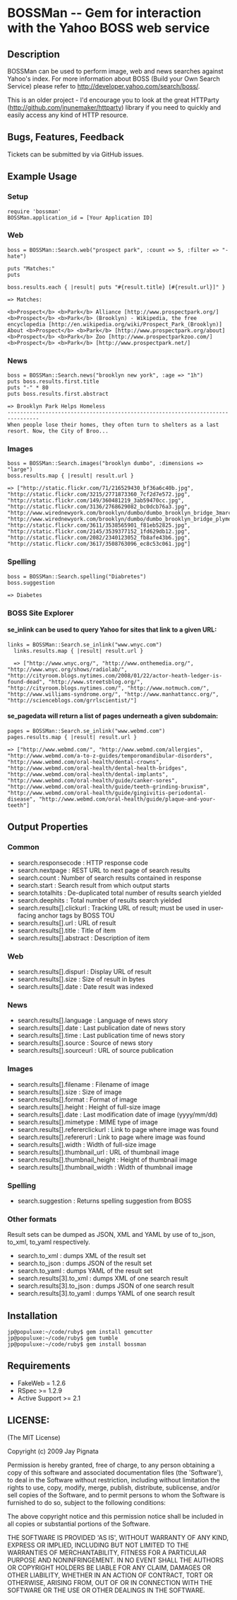 # BOSSMan -- Gem for interaction with the Yahoo BOSS web service

## Description

BOSSMan can be used to perform image, web and news searches against Yahoo's index. For more information about BOSS (Build your Own Search Service) please refer to http://developer.yahoo.com/search/boss/. 

This is an older project - I'd encourage you to look at the great HTTParty (http://github.com/jnunemaker/httparty) library if you need to quickly and easily access any kind of HTTP resource.

## Bugs, Features, Feedback

Tickets can be submitted by via GitHub issues.

## Example Usage

### Setup

    require 'bossman'
    BOSSMan.application_id = [Your Application ID]

### Web

    boss = BOSSMan::Search.web("prospect park", :count => 5, :filter => "-hate")
    
    puts "Matches:"
    puts
    
    boss.results.each { |result| puts "#{result.title} [#{result.url}]" }
        
    => Matches:

    <b>Prospect</b> <b>Park</b> Alliance [http://www.prospectpark.org/]
    <b>Prospect</b> <b>Park</b> (Brooklyn) - Wikipedia, the free encyclopedia [http://en.wikipedia.org/wiki/Prospect_Park_(Brooklyn)]
    About <b>Prospect</b> <b>Park</b> [http://www.prospectpark.org/about]
    <b>Prospect</b> <b>Park</b> Zoo [http://www.prospectparkzoo.com/]
    <b>Prospect</b> <b>Park</b> [http://www.prospectpark.net/]  

### News

    boss = BOSSMan::Search.news("brooklyn new york", :age => "1h")
    puts boss.results.first.title
    puts "-" * 80
    puts boss.results.first.abstract
    
    => Brooklyn Park Helps Homeless
    --------------------------------------------------------------------------------
    When people lose their homes, they often turn to shelters as a last resort. Now, the City of Broo...
		
### Images

    boss = BOSSMan::Search.images("brooklyn dumbo", :dimensions => "large")
    boss.results.map { |result| result.url }

    => ["http://static.flickr.com/71/216529430_bf36a6c40b.jpg", "http://static.flickr.com/3215/2771873360_7cf2d7e572.jpg", "http://static.flickr.com/149/360481219_3ab59470cc.jpg", "http://static.flickr.com/3136/2768629082_bc0dcb76a3.jpg", "http://www.wirednewyork.com/brooklyn/dumbo/dumbo_brooklyn_bridge_3march02.jpg", "http://www.wirednewyork.com/brooklyn/dumbo/dumbo_brooklyn_bridge_plymouth_4july03.jpg", "http://static.flickr.com/3611/3538565901_f81eb52825.jpg", "http://static.flickr.com/2145/3539377152_1fd629db12.jpg", "http://static.flickr.com/2082/2340123052_fb8afe43b6.jpg", "http://static.flickr.com/3617/3508763096_ec8c53c061.jpg"]
  
### Spelling

    boss = BOSSMan::Search.spelling("Diabretes")
    boss.suggestion 

    => Diabetes
    
### BOSS Site Explorer   

#### se_inlink can be used to query Yahoo for sites that link to a given URL:

    links = BOSSMan::Search.se_inlink("www.wnyc.com")
	  links.results.map { |result| result.url }
	  
	  => ["http://www.wnyc.org/", "http://www.onthemedia.org/", "http://www.wnyc.org/shows/radiolab/", "http://cityroom.blogs.nytimes.com/2008/01/22/actor-heath-ledger-is-found-dead", "http://www.streetsblog.org/", "http://cityroom.blogs.nytimes.com/", "http://www.notmuch.com/", "http://www.williams-syndrome.org/", "http://www.manhattancc.org/", "http://scienceblogs.com/grrlscientist/"]

#### se_pagedata will return a list of pages underneath a given subdomain:

    pages = BOSSMan::Search.se_inlink("www.webmd.com")
    pages.results.map { |result| result.url }

    => ["http://www.webmd.com/", "http://www.webmd.com/allergies", "http://www.webmd.com/a-to-z-guides/temporomandibular-disorders", "http://www.webmd.com/oral-health/dental-crowns", "http://www.webmd.com/oral-health/dental-health-bridges", "http://www.webmd.com/oral-health/dental-implants", "http://www.webmd.com/oral-health/guide/canker-sores", "http://www.webmd.com/oral-health/guide/teeth-grinding-bruxism", "http://www.webmd.com/oral-health/guide/gingivitis-periodontal-disease", "http://www.webmd.com/oral-health/guide/plaque-and-your-teeth"]

## Output Properties

### Common

- search.responsecode         : HTTP response code
- search.nextpage             : REST URL to next page of search results
- search.count                : Number of search results contained in response
- search.start                : Search result from which output starts
- search.totalhits            : De-duplicated total number of results search yielded
- search.deephits             : Total number of results search yielded
- search.results[].clickurl   : Tracking URL of result; must be used in user-facing anchor tags by BOSS TOU
- search.results[].url			  : URL of result
- search.results[].title      : Title of item
- search.results[].abstract   : Description of item

### Web

- search.results[].dispurl    : Display URL of result
- search.results[].size       : Size of result in bytes
- search.results[].date       : Date result was indexed

### News

- search.results[].language   : Language of news story
- search.results[].date       : Last publication date of news story
- search.results[].time       : Last publication time of news story
- search.results[].source     : Source of news story
- search.results[].sourceurl  : URL of source publication

### Images

- search.results[].filename		    	: Filename of image
- search.results[].size				      : Size of image
- search.results[].format			    	: Format of image
- search.results[].height			    	: Height of full-size image
- search.results[].date			  	    : Last modification date of image (yyyy/mm/dd)
- search.results[].mimetype			    : MIME type of image
- search.results[].refererclickurl	: Link to page where image was found
- search.results[].refererurl 		  : Link to page where image was found
- search.results[].width				    : Width of full-size image
- search.results[].thumbnail_url		: URL of thumbnail image
- search.results[].thumbnail_height	: Height of thumbnail image
- search.results[].thumbnail_width  : Width of thumbnail image

### Spelling

- search.suggestion					        : Returns spelling suggestion from BOSS

### Other formats

Result sets can be dumped as JSON, XML and YAML by use of to_json, to_xml, to_yaml respectively.

- search.to_xml			          : dumps XML of the result set
- search.to_json	 			      : dumps JSON of the result set
- search.to_yaml				      : dumps YAML of the result set
- search.results[3].to_xml    : dumps XML of one search result
- search.results[3].to_json 	: dumps JSON of one search result
- search.results[3].to_yaml	  : dumps YAML of one search result

## Installation

    jp@populuxe:~/code/ruby$ gem install gemcutter
    jp@populuxe:~/code/ruby$ gem tumble
    jp@populuxe:~/code/ruby$ gem install bossman

## Requirements

* FakeWeb = 1.2.6
* RSpec >= 1.2.9
* Active Support >= 2.1

## LICENSE:

(The MIT License)

Copyright (c) 2009 Jay Pignata

Permission is hereby granted, free of charge, to any person obtaining
a copy of this software and associated documentation files (the
'Software'), to deal in the Software without restriction, including
without limitation the rights to use, copy, modify, merge, publish,
distribute, sublicense, and/or sell copies of the Software, and to
permit persons to whom the Software is furnished to do so, subject to
the following conditions:

The above copyright notice and this permission notice shall be
included in all copies or substantial portions of the Software.

THE SOFTWARE IS PROVIDED 'AS IS', WITHOUT WARRANTY OF ANY KIND,
EXPRESS OR IMPLIED, INCLUDING BUT NOT LIMITED TO THE WARRANTIES OF
MERCHANTABILITY, FITNESS FOR A PARTICULAR PURPOSE AND NONINFRINGEMENT.
IN NO EVENT SHALL THE AUTHORS OR COPYRIGHT HOLDERS BE LIABLE FOR ANY
CLAIM, DAMAGES OR OTHER LIABILITY, WHETHER IN AN ACTION OF CONTRACT,
TORT OR OTHERWISE, ARISING FROM, OUT OF OR IN CONNECTION WITH THE
SOFTWARE OR THE USE OR OTHER DEALINGS IN THE SOFTWARE.
